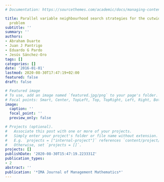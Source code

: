 ```yaml
---
# Documentation: https://sourcethemes.com/academic/docs/managing-content/

title: Parallel variable neighbourhood search strategies for the cutwidth minimization
  problem
subtitle: ''
summary: ''
authors:
- Abraham Duarte
- Juan J Pantrigo
- Eduardo G Pardo
- Jesús Sánchez-Oro
tags: []
categories: []
date: '2016-01-01'
lastmod: 2020-08-30T17:47:19+02:00
featured: false
draft: false

# Featured image
# To use, add an image named `featured.jpg/png` to your page's folder.
# Focal points: Smart, Center, TopLeft, Top, TopRight, Left, Right, BottomLeft, Bottom, BottomRight.
image:
  caption: ''
  focal_point: ''
  preview_only: false

# Projects (optional).
#   Associate this post with one or more of your projects.
#   Simply enter your project's folder or file name without extension.
#   E.g. `projects = ["internal-project"]` references `content/project/deep-learning/index.md`.
#   Otherwise, set `projects = []`.
projects: []
publishDate: '2020-08-30T15:47:19.223331Z'
publication_types:
- 2
abstract: ''
publication: '*IMA Journal of Management Mathematics*'
---
```

